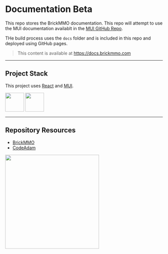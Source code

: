 # Documentation Beta

This repo stores the BrickMMO documentation. This repo will attempt to use the MUI documentation availablt in the [MUI GitHub Repo](https://github.com/mui/material-ui).

THe build process uses the `docs` folder and is included in this repo and deployed using GitHub pages. 

> This content is available at https://docs.brickmmo.com

---

## Project Stack

This project uses [React](https://react.dev/) and [MUI](https://mui.com/).

<img src="https://console.codeadam.ca/api/image/react" width="60"> <img src="https://console.codeadam.ca/api/image/mui" width="60">

---

## Repository Resources

* [BrickMMO](https://brickmmo.com)
* [CodeAdam](https://codeadam.ca)

<a href="https://brickmmo.com">
<img src="https://brickmmo.com/images/brickmmo-logo-horizontal.jpg" width="300">
</a>
